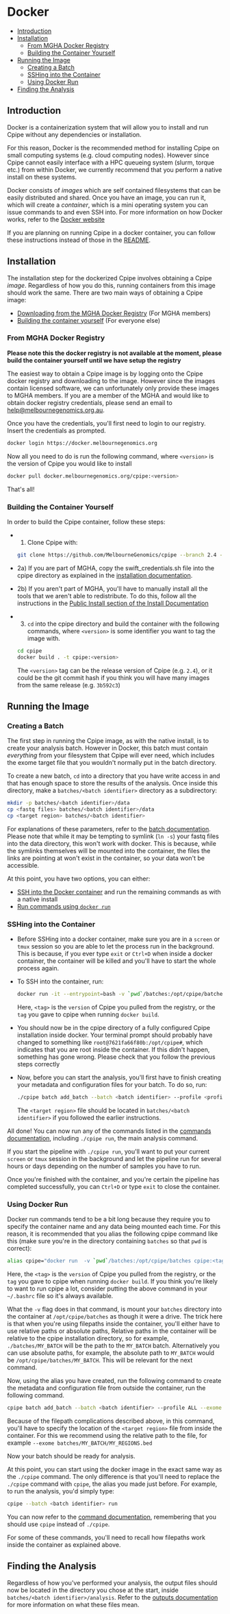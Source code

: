 # Docker
* [Introduction](#introduction)
* [Installation](#installation)
    * [From MGHA Docker Registry](#from-mgha-docker-registry)
    * [Building the Container Yourself](#building-the-container-yourself)
* [Running the Image](#running-the-image)
    * [Creating a Batch](#creating-a-batch)
    * [SSHing into the Container](#sshing-into-the-container)
    * [Using Docker Run](#using-docker-run)
* [Finding the Analysis](#finding-the-analysis)

## Introduction
Docker is a containerization system that will allow you to install and run Cpipe without any dependencies or installation.

For this reason, Docker is the recommended method for installing Cpipe on small computing systems (e.g. cloud computing nodes).
However since Cpipe cannot easily interface with a HPC queueing system (slurm, torque etc.) from within Docker, we
currently recommend that you perform a native install on these systems.

Docker consists of *images* which are self contained filesystems that can be easily distributed and shared. Once you have
an image, you can run it, which will create a *container*, which is a mini operating system you can issue commands to
and even SSH into. For more information on how Docker works, refer to the [Docker website](https://www.docker.com/what-docker)

If you are planning on running Cpipe in a docker container, you can follow these instructions instead of those in the
[README](../README.md).

## Installation
The installation step for the dockerized Cpipe involves obtaining a Cpipe *image*. Regardless of how you do this, running
containers from this image should work the same. There are two main ways of obtaining a Cpipe image:
* [Downloading from the MGHA Docker Registry](#from-mgha-docker-registry) (For MGHA members)
* [Building the container yourself](#building-the-container-yourself) (For everyone else)

### From MGHA Docker Registry
**Please note this the docker registry is not available at the moment, please build the container yourself until we have
setup the registry**

The easiest way to obtain a Cpipe image is by logging onto the Cpipe docker registry and downloading to the image. However
 since the images contain licensed software, we can unfortunately only provide these images to MGHA members. If you are
 a member of the MGHA and would like to obtain docker registry credentials, please send an email to help@melbournegenomics.org.au.

Once you have the credentials, you'll first need to login to our registry. Insert the credentials as prompted.
```bash
docker login https://docker.melbournegenomics.org
```

Now all you need to do is run the following command, where `<version>` is the version of Cpipe you would like to install
```bash
docker pull docker.melbournegenomics.org/cpipe:<version>
```

That's all!

### Building the Container Yourself

In order to build the Cpipe container, follow these steps:

* 1) Clone Cpipe with:

    ```bash
    git clone https://github.com/MelbourneGenomics/cpipe --branch 2.4 --depth 1
    ```
* 2a) If you are part of MGHA, copy the swift_credentials.sh file
into the cpipe directory as explained in the [installation documentation](install.md#mgha-install).
* 2b) If you aren't part of MGHA, you'll have to manually install all the tools that we aren't able to redistribute. To
do this, follow all the instructions in the [Public Install section of the Install Documentation](install.md#public-install)
* 3) `cd` into the cpipe directory and build the container with the following commands,
 where `<version>` is some identifier you want to tag the image with.

  ```bash
  cd cpipe
  docker build . -t cpipe:<version>
  ```
  
  The `<version>` tag can be the release version of Cpipe (e.g. `2.4`), or it could be the git commit hash if you think
  you will have many images from the same release (e.g. `3b592c3`)

## Running the Image

### Creating a Batch

The first step in running the Cpipe image, as with the native install, is to create your analysis batch. However in
 Docker, this batch must contain *everything* from your filesystem that Cpipe will ever need, which includes the exome target
 file that you wouldn't normally put in the batch directory.

 To create a new batch, `cd` into a directory that
 you have write access in and that has enough space to store the results of the analysis. Once inside this directory,
 make a `batches/<batch identifier>` directory as a subdirectory:

```bash
mkdir -p batches/<batch identifier>/data
cp <fastq files> batches/<batch identifier>/data
cp <target region> batches/<batch identifier>
```
For explanations of these parameters, refer to the [batch documentation](batches.md#creating-a-batch). Please note that
while it may be tempting to symlink (`ln -s`) your fastq files into the data directory, this won't work with docker. 
This is because, while the symlinks themselves will be mounted into the container, the files the links are pointing at
won't exist in the container, so your data won't be accessible.

At this point, you have two options, you can either:
* [SSH into the Docker container](#sshing-into-the-container) and run the remaining commands as with a
native install
* [Run commands using `docker run`](#using-docker-run)

### SSHing into the Container
* Before SSHing into a docker container, make sure you are in a `screen` or `tmux` session so you are able to let the process
  run in the background. This is because, if you ever type `exit` or `Ctrl+D` when inside a docker container, the container
  will be killed and you'll have to start the whole process again.
* To SSH into the container, run:

  ```bash
  docker run -it --entrypoint=bash -v `pwd`/batches:/opt/cpipe/batches cpipe:<tag>
  ```
  Here, `<tag>` is the `version` of Cpipe you pulled from the registry, or the `tag` you gave to cpipe when running `docker build`.  
* You should now be in the cpipe directory of a fully configured Cpipe installation inside docker. Your terminal prompt should   probably have changed to something like `root@7621fa66f80b:/opt/cpipe#`, which indicates that you are root inside the container. If this didn't happen, something has gone wrong. Please check that you follow the previous steps correctly
* Now, before you can start the analysis, you'll first have to finish creating your metadata and configuration files for your batch.
  To do so, run:
  
  ```bash
  ./cpipe batch add_batch --batch <batch identifier> --profile <profile name> --exome <target region>
  ```
  The `<target region>` file should be located in `batches/<batch identifier>` if you followed the earlier instructions.

All done! You can now run any of the commands listed in the [commands documentation](commands.md), including `./cpipe run`,
the main analysis command. 

If you start the pipeline with `./cpipe run`, you'll want to put your current `screen` or `tmux` session in the background
and let the pipeline run for several hours or days depending on the number of samples you have to run.

Once you're finished with the container, and you're certain the pipeline has completed successfully, you can `Ctrl+D` or
type `exit` to close the container. 

### Using Docker Run

Docker run commands tend to be a bit long because they require you to specify the container name and any data being 
mounted each time. For this reason, it is recommended that you alias the following cpipe command like this (make sure you're in the
directory containing `batches` so that `pwd` is correct):
```bash
alias cpipe="docker run  -v `pwd`/batches:/opt/cpipe/batches cpipe:<tag>"
```
Here, the `<tag>` is the `version` of Cpipe you pulled from the registry, or the `tag` you gave to cpipe when running `docker build`.
If you think you're likely to want to run cpipe a lot, consider putting the above command in your `~/.bashrc` file so it's
always available.

What the `-v` flag does in that command, is mount your `batches` directory into the container at `/opt/cpipe/batches` as
though it were a drive. The trick here is that when you're using
filepaths inside the container, you'll either have to use relative paths or absolute paths, Relative paths in the container  will be relative to the cpipe installation directory, so for example, `./batches/MY_BATCH` will be the path to the `MY_BATCH` batch. Alternatively you can use absolute paths,
for example, the absolute path to `MY_BATCH` would be `/opt/cpipe/batches/MY_BATCH`. This will be relevant for the next
command.

Now, using the alias you have created, run the following command to create the metadata and configuration file from outside the container, run the following command.
```bash
cpipe batch add_batch --batch <batch identifier> --profile ALL --exome <target region>
```
Because of the filepath complications described above, in this command, you'll have to specify the location of the 
`<target region>` file from inside the container. For this we recommend using the relative path to the file, for example
 `--exome batches/MY_BATCH/MY_REGIONS.bed`
 
Now your batch should be ready for analysis.

At this point, you can start using the docker image in the exact same way as the `./cpipe` command. The only difference is
that you'll need to replace the `./cpipe` command with `cpipe`, the alias you made just before. 
For example, to run the analysis, you'd simply type:
```bash
cpipe --batch <batch identifier> run
```

You can now refer to the [command documentation](commands.md), remembering that you should use `cpipe` instead
of `./cpipe`.

For some of these commands, you'll need to recall how filepaths work inside the container as explained above.

## Finding the Analysis
  Regardless of how you've performed your analysis, the output files should now be located in the directory you chose 
  at the start, inside `batches/<batch identifier>/analysis`. Refer to the [outputs documentation](outputs.md) for more
  information on what these files mean.
